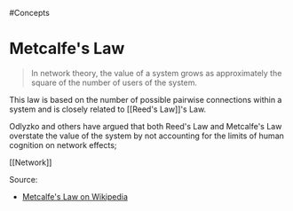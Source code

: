 #Concepts 
# Metcalfe's Law

> In network theory, the value of a system grows as approximately the square of the number of users of the system.

This law is based on the number of possible pairwise connections within a system and is closely related to [[Reed's Law]]'s Law.

Odlyzko and others have argued that both Reed's Law and Metcalfe's Law overstate the value of the system by not accounting for the limits of human cognition on network effects;

[[Network]]


Source:
- [Metcalfe's Law on Wikipedia](https://en.wikipedia.org/wiki/Metcalfe's_law)